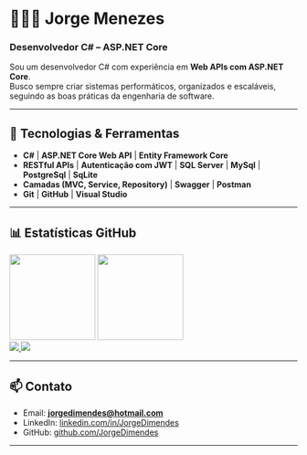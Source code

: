 # 👨🏾‍💻 Jorge Menezes

### **Desenvolvedor C# – ASP.NET Core**

Sou um desenvolvedor C# com experiência em **Web APIs com ASP.NET Core**.  
Busco sempre criar sistemas performáticos, organizados e escaláveis, seguindo as boas práticas da engenharia de software.

---

## 🔧 Tecnologias & Ferramentas

- **C#** | **ASP.NET Core Web API** | **Entity Framework Core**
- **RESTful APIs** | **Autenticação com JWT** | **SQL Server** | **MySql** | **PostgreSql** | **SqLite** 
- **Camadas (MVC, Service, Repository)** | **Swagger** | **Postman**
- **Git** | **GitHub** | **Visual Studio**

---

## 📊 Estatísticas GitHub

<div align="left">
  <img src="https://github-readme-stats.vercel.app/api?username=JorgeDimendes&show_icons=true&theme=dracula&cache_seconds=1800" height="150" />
  <img src="https://github-readme-stats.vercel.app/api/top-langs/?username=JorgeDimendes&layout=compact&theme=dracula" height="150" />
</div>

<a href="https://github.com/JorgeDimendes/github-stats">
  <img src="https://github.com/JorgeDimendes/github-stats/blob/master/generated/overview.svg#gh-dark-mode-only" />
  <img src="https://github.com/JorgeDimendes/github-stats/blob/master/generated/languages.svg#gh-dark-mode-only" />
</a>

---

## 📫 Contato

- Email: **jorgedimendes@hotmail.com**
- LinkedIn: [linkedin.com/in/JorgeDimendes](https://www.linkedin.com/in/jorgedimendes/)
- GitHub: [github.com/JorgeDimendes](https://github.com/JorgeDimendes)

---
